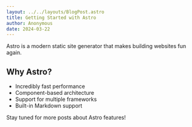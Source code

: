 ```yaml
---
layout: ../../layouts/BlogPost.astro
title: Getting Started with Astro
author: Anonymous
date: 2024-03-22
---
```


Astro is a modern static site generator that makes building websites fun again.

## Why Astro?

- Incredibly fast performance
- Component-based architecture
- Support for multiple frameworks
- Built-in Markdown support

Stay tuned for more posts about Astro features!
